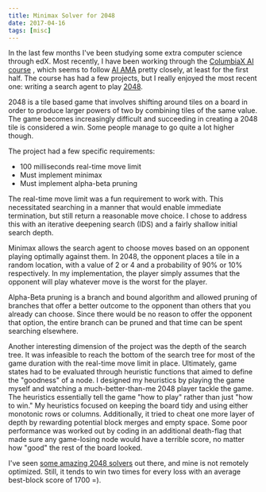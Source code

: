 ```yaml
---
title: Minimax Solver for 2048
date: 2017-04-16
tags: [misc]
---
```


In the last few months I've been studying some extra computer science through
edX. Most recently, I have been working through the
[ColumbiaX AI course](https://courses.edx.org/courses/course-v1:ColumbiaX+CSMM.101x+1T2017/info)
, which seems
to follow [AI AMA](http://aima.cs.berkeley.edu/) pretty closely,
at least for the first half. The course has had a few projects,
but I really enjoyed the most recent one: writing a search agent
to play [2048](https://gabrielecirulli.github.io/2048/).

<!--more-->

2048 is a tile based game that involves shifting around tiles on a board in order
to produce larger powers of two by combining tiles of the same value. The game
becomes increasingly difficult and succeeding in creating a 2048 tile is considered
a win. Some people manage to go quite a lot higher though.

The project had a few specific requirements:

- 100 milliseconds real-time move limit
- Must implement minimax
- Must implement alpha-beta pruning

The real-time move limit was a fun requirement to work with. This
necessitated searching in a manner that would enable immediate termination, but
still return a reasonable move choice. I chose to address this with an iterative
deepening search (IDS) and a fairly shallow initial search depth.

Minimax allows the search agent to choose moves based on an opponent playing 
optimally against them. In 2048, the opponent places a tile in a random location,
with a value of 2 or 4 and a probability of 90% or 10% respectively.
In my implementation, the player simply assumes that the opponent will play
whatever move is the worst for the player.

Alpha-Beta pruning is a branch and bound algorithm and allowed pruning of branches
that offer a better outcome to the opponent than others that you already can choose.
Since there would be no reason to offer the opponent that option, the entire branch
can be pruned and that time can be spent searching elsewhere.

Another interesting dimension of the project was the depth of the search tree.
It was infeasible to reach the bottom of the search tree for most of the
game duration with the real-time move limit in place.
Ultimately, game states had to be evaluated through heuristic functions that
aimed to define the "goodness" of a node. I designed my heuristics by
playing the game myself and watching a much-better-than-me 2048 player tackle the game.
The heuristics essentially tell the game "how to play" rather 
than just "how to win." My heuristics focused on keeping the board tidy and 
using either monotonic rows or columns. Additionally, it tried to cheat one more
layer of depth by rewarding potential block merges and empty space. Some
poor performance was worked out by coding in an additional death-flag that made sure
any game-losing node would have a terrible score, no matter how "good" the rest of
the board looked.

I've seen [some amazing 2048 solvers](http://stackoverflow.com/questions/22342854/what-is-the-optimal-algorithm-for-the-game-2048) 
out there, and mine is not remotely 
optimized. Still, it tends to win two times for every loss with an average
best-block score of 1700 =).

